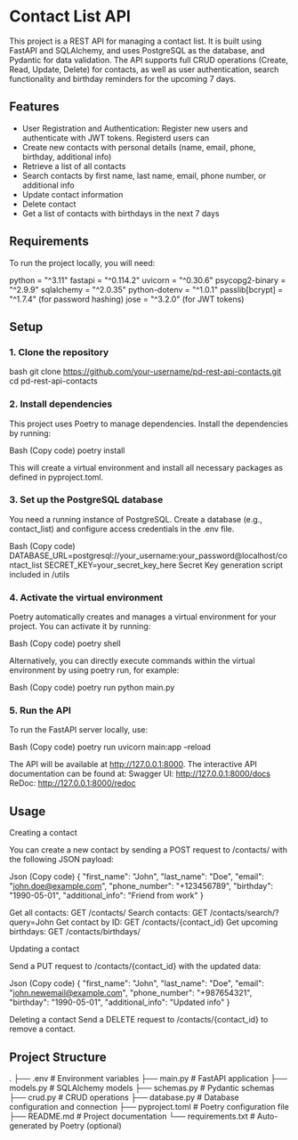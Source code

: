 # Contact List API

This project is a REST API for managing a contact list. It is built using FastAPI and SQLAlchemy, and uses PostgreSQL as the database, and Pydantic for data validation. The API supports full CRUD operations (Create, Read, Update, Delete) for contacts, as well as user authentication, search functionality and birthday reminders for the upcoming 7 days.

## Features

- User Registration and Authentication: Register new users and authenticate with JWT tokens. Registerd users can
- Create new contacts with personal details (name, email, phone, birthday, additional info)
- Retrieve a list of all contacts
- Search contacts by first name, last name, email, phone number, or additional info
- Update contact information
- Delete contact
- Get a list of contacts with birthdays in the next 7 days

## Requirements

To run the project locally, you will need:

python = "^3.11"
fastapi = "^0.114.2"
uvicorn = "^0.30.6"
psycopg2-binary = "^2.9.9"
sqlalchemy = "^2.0.35"
python-dotenv = "^1.0.1"
passlib[bcrypt] = "^1.7.4" (for password hashing)
jose = "^3.2.0" (for JWT tokens)

## Setup

### 1. Clone the repository

bash
git clone https://github.com/your-username/pd-rest-api-contacts.git
cd pd-rest-api-contacts

### 2. Install dependencies

This project uses Poetry to manage dependencies. Install the dependencies by running:

Bash (Copy code)
poetry install

This will create a virtual environment and install all necessary packages as defined in pyproject.toml.

### 3. Set up the PostgreSQL database

You need a running instance of PostgreSQL. Create a database (e.g., contact_list) and configure access credentials in the .env file.

Bash (Copy code)
DATABASE_URL=postgresql://your_username:your_password@localhost/contact_list
SECRET_KEY=your_secret_key_here
Secret Key generation script included in /utils

### 4. Activate the virtual environment

Poetry automatically creates and manages a virtual environment for your project. You can activate it by running:

Bash (Copy code)
poetry shell

Alternatively, you can directly execute commands within the virtual environment by using poetry run, for example:

Bash (Copy code)
poetry run python main.py

### 5. Run the API

To run the FastAPI server locally, use:

Bash (Copy code)
poetry run uvicorn main:app –reload

The API will be available at http://127.0.0.1:8000. The interactive API documentation can be found at:
Swagger UI: http://127.0.0.1:8000/docs
ReDoc: http://127.0.0.1:8000/redoc

## Usage

Creating a contact

You can create a new contact by sending a POST request to /contacts/ with the following JSON payload:

Json (Copy code)
{
  "first_name": "John",
  "last_name": "Doe",
  "email": "john.doe@example.com",
  "phone_number": "+123456789",
  "birthday": "1990-05-01",
  "additional_info": "Friend from work"
}

Get all contacts: GET /contacts/
Search contacts: GET /contacts/search/?query=John
Get contact by ID: GET /contacts/{contact_id}
Get upcoming birthdays: GET /contacts/birthdays/

Updating a contact

Send a PUT request to /contacts/{contact_id} with the updated data:

Json (Copy code)
{
  "first_name": "John",
  "last_name": "Doe",
  "email": "john.newemail@example.com",
  "phone_number": "+987654321",
  "birthday": "1990-05-01",
  "additional_info": "Updated info"
}

Deleting a contact
Send a DELETE request to /contacts/{contact_id} to remove a contact.

## Project Structure
.
├── .env                # Environment variables
├── main.py             # FastAPI application
├── models.py           # SQLAlchemy models
├── schemas.py          # Pydantic schemas
├── crud.py             # CRUD operations
├── database.py         # Database configuration and connection
├── pyproject.toml      # Poetry configuration file
├── README.md           # Project documentation
└── requirements.txt    # Auto-generated by Poetry (optional)


